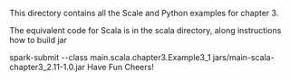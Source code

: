 This directory contains all the Scale and Python examples for chapter 3. 

The equivalent code for Scala is in the scala directory, along instructions how to build jar

spark-submit --class main.scala.chapter3.Example3_1 jars/main-scala-chapter3_2.11-1.0.jar <args>
Have Fun
Cheers!

